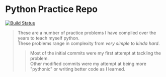 # Python Practice Repo
[![Build Status](https://img.shields.io/travis/loganthomas/Python_Practice/master.svg?logo=travis)](https://travis-ci.com/loganthomas/Python_Practice)
> These are a number of practice problems I have compiled over the years to teach myself python.  
> These problems range in complexity from *very simple* to *kinda hard*.  
>> Most of the initial commits were my first attempt at tackling the problem.  
>> Other modified commits were my attempt at being more "pythonic" or writing better code as I learned. 

